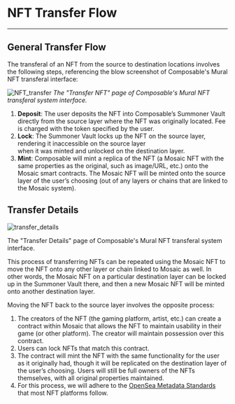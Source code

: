 # NFT Transfer Flow

---

## General Transfer Flow

The transferal of an NFT from the source to destination locations involves the following steps, referencing the blow 
screenshot of Composable's Mural NFT transferal interface:


![NFT_transfer](/img/products/mosaic/mural/NFT-transfer.png)
_The "Transfer NFT" page of Composable's Mural NFT transferal system interface._


1. **Deposit**: The user deposits the NFT into Composable’s Summoner Vault directly from the source layer where the NFT 
   was originally located. Fee is charged with the token specified by the user.
2. **Lock**: The Summoner Vault locks up the NFT on the source layer, rendering it inaccessible on the source layer  
   when it was minted and unlocked on the destination layer.
3. **Mint**: Composable will mint a replica of the NFT (a Mosaic NFT with the same properties as the original, such 
   as image/URL, etc.) onto the Mosaic smart contracts. The Mosaic NFT will be minted onto the source layer of the user’s choosing (out of any layers or chains that are linked to the Mosaic system).

## Transfer Details


![transfer_details](/img/products/mosaic/mural/transfer-details.png)


The "Transfer Details" page of Composable's Mural NFT transferal system interface.

This process of transferring NFTs can be repeated using the Mosaic NFT to move the NFT onto any other layer or chain 
linked to Mosaic as well. In other words, the Mosaic NFT on a particular destination layer can be locked up in the 
Summoner Vault there, and then a new Mosaic NFT will be minted onto another destination layer.

Moving the NFT back to the source layer involves the opposite process:



1. The creators of the NFT (the gaming platform, artist, etc.) can create a contract within Mosaic that allows the 
   NFT to maintain usability in their game (or other platform). The creator will maintain possession over this contract.
2. Users can lock NFTs that match this contract.
3. The contract will mint the NFT with the same functionality for the user as it originally had, though it will be 
   replicated on the destination layer of the user’s choosing. Users will still be full owners of the NFTs themselves, 
   with all original properties maintained.
4. For this process, we will adhere to the [OpenSea Metadata Standards](https://docs.opensea.io/docs/metadata-standards) 
   that most NFT platforms follow.